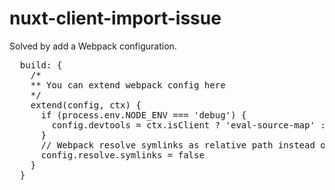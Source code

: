 # nuxt-client-import-issue
Solved by add a Webpack configuration.

<pre>
  build: {
    /*
    ** You can extend webpack config here
    */
    extend(config, ctx) {
      if (process.env.NODE_ENV === 'debug') {
        config.devtools = ctx.isClient ? 'eval-source-map' : 'inline-source-map'
      }
      // Webpack resolve symlinks as relative path instead of node_modules path. 
      config.resolve.symlinks = false
    }
  }
</pre>
